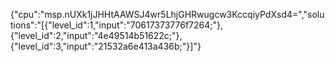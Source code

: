 
{"cpu":"msp.nUXk1jJHHtAAWSJ4wr5LhjGHRwugcw3KccqiyPdXsd4=","solutions":"[{\"level_id\":1,\"input\":\"70617373776f7264;\"},{\"level_id\":2,\"input\":\"4e49514b51622c;\"},{\"level_id\":3,\"input\":\"21532a6e413a436b;\"}]"}